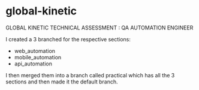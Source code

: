 # global-kinetic
GLOBAL KINETIC TECHNICAL ASSESSMENT : QA AUTOMATION ENGINEER

I created a 3 branched for the respective sections:

- web_automation
- mobile_automation
- api_automation

I then merged them into a branch called practical which has all the 3 sections and then made it the default branch.
